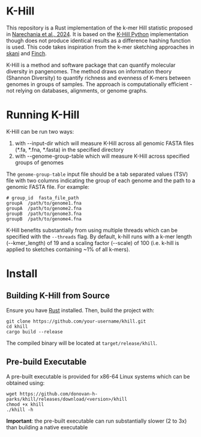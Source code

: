 # K-Hill

This repository is a Rust implementation of the k-mer Hill statistic proposed in [Narechania et al., 2024](https://pmc.ncbi.nlm.nih.gov/articles/PMC11529847). It is based on the [K-Hill Python](https://github.com/deanbobo/khill) implementation though does not produce identical results as a difference hashing function
is used. This code takes inspiration from the k-mer sketching approaches in [skani](https://github.com/bluenote-1577/skani) and [Finch](https://github.com/onecodex/finch-rs).

K-Hill is a method and software package that can quantify molecular diversity in pangenomes. The method draws on information theory (Shannon Diversity) to quantify richness and evenness of K-mers between genomes in groups of samples. The approach is computationally efficient - not relying on databases, alignments, or genome graphs.

# Running K-Hill

K-Hill can be run two ways:
1. with --input-dir which will measure K-Hill across all genomic FASTA files (*.fa, *.fna, *.fasta) in the specified directory
2. with --genome-group-table which will measure K-Hill across specified groups of genomes

The `genome-group-table` input file should be a tab separated values (TSV) file with two columns indicating the group of each genome and the path to a genomic FASTA file. For example:

```
# group_id  fasta_file_path
groupA  /path/to/genome1.fna
groupA  /path/to/genome2.fna
groupB  /path/to/genome3.fna
groupB  /path/to/genome4.fna
```

K-Hill benefits substantially from using multiple threads which can be specified with the `--threads` flag. By default, k-hill runs with a k-mer length (--kmer_length) of 19 and a scaling factor (--scale) of 100 (i.e. k-hill is applied to sketches containing ~1% of all k-mers). 

# Install

## Building K-Hill from Source

Ensure you have [Rust](https://www.rust-lang.org/tools/install) installed. Then, build the project with:

```!sh
git clone https://github.com/your-username/khill.git
cd khill
cargo build --release
```

The compiled binary will be located at `target/release/khill`.

## Pre-build Executable

A pre-built executable is provided for x86-64 Linux systems which can be obtained using:

```!sh
wget https://github.com/donovan-h-parks/khill/releases/download/<version>/khill
chmod +x khill
./khill -h
```

__Important__: the pre-built executable can run substantially slower (2 to 3x) than building a native executable
